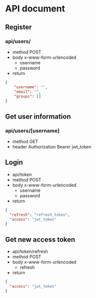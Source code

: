 # API document
## Register
### api/users/
* method POST
* body x-www-form-urlencoded
  * username
  * password
* return 
```json
{
    "username": "",
    "email": "",
    "groups": []
}
```
## Get user information
### api/users/[username]
* method GET
* header Authorization Bearer jwt_token
## Login
* api/token
* method POST
* body x-www-form-urlencoded
  * username
  * password
* return
```json
{
  "refresh": "refresh_token",
  "access": "jwt_token"
}
```
## Get new access token
* api/token/refresh 
* method POST
* body x-www-form-urlencoded
  * refresh
* return
```json
{
  "access": "jwt_token"
}
```
